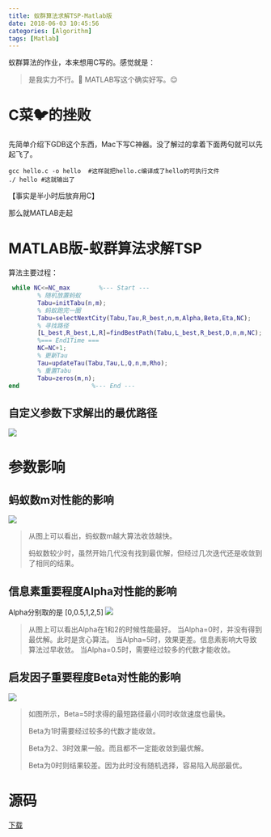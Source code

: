 ```yaml
---
title: 蚁群算法求解TSP-Matlab版
date: 2018-06-03 10:45:56
categories: [Algorithm]
tags: [Matlab]
---
```


蚁群算法的作业，本来想用C写的。感觉就是：
> 是我实力不行。🙈
> MATLAB写这个确实好写。😌

<!---more--->

# C菜🐦的挫败

先简单介绍下GDB这个东西，Mac下写C神器。没了解过的拿着下面两句就可以先起飞了。

```shell
gcc hello.c -o hello  #这样就把hello.c编译成了hello的可执行文件
./ hello #这就输出了
```
【事实是半小时后放弃用C】

那么就MATLAB走起


# MATLAB版-蚁群算法求解TSP

算法主要过程：

```Matlab
 while NC<=NC_max        %--- Start ---
        % 随机放置蚂蚁
        Tabu=initTabu(n,m);
        % 蚂蚁跑完一圈
        Tabu=selectNextCity(Tabu,Tau,R_best,n,m,Alpha,Beta,Eta,NC);
        % 寻找路径
        [L_best,R_best,L,R]=findBestPath(Tabu,L_best,R_best,D,n,m,NC);
        %=== End1Time ===
        NC=NC+1;
        % 更新Tau
        Tau=updateTau(Tabu,Tau,L,Q,n,m,Rho);
        % 重置Tabu
        Tabu=zeros(m,n); 
end                    %--- End ---
```

## 自定义参数下求解出的最优路径

![](http://p66eruxmw.bkt.clouddn.com/15284289629541.jpg)

# 参数影响

## 蚂蚁数m对性能的影响

![](http://p66eruxmw.bkt.clouddn.com/15284295238328.jpg)

> 从图上可以看出，蚂蚁数m越大算法收敛越快。
>
> 蚂蚁数较少时，虽然开始几代没有找到最优解，但经过几次迭代还是收敛到了相同的结果。

## 信息素重要程度Alpha对性能的影响

Alpha分别取的是 [0,0.5,1,2,5]
![](http://p66eruxmw.bkt.clouddn.com/15282602841547.jpg)
> 从图上可以看出Alpha在1和2的时候性能最好。
> 当Alpha=0时，并没有得到最优解。此时是贪心算法。
> 当Alpha=5时，效果更差。信息素影响大导致算法过早收敛。
> 当Alpha=0.5时，需要经过较多的代数才能收敛。

## 启发因子重要程度Beta对性能的影响

![](http://p66eruxmw.bkt.clouddn.com/15282645013553.jpg)


> 如图所示，Beta=5时求得的最短路径最小同时收敛速度也最快。
>
> Beta为1时需要经过较多的代数才能收敛。
>
> Beta为2、3时效果一般。而且都不一定能收敛到最优解。
>
> Beta为0时则结果较差。因为此时没有随机选择，容易陷入局部最优。



# 源码
[下载](http://oo1.win/Hw.zip)

